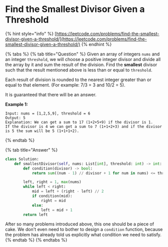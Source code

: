 # Find the Smallest Divisor Given a Threshold

{% hint style="info" %}
[https://leetcode.com/problems/find-the-smallest-divisor-given-a-threshold/](https://leetcode.com/problems/find-the-smallest-divisor-given-a-threshold/)
{% endhint %}

{% tabs %}
{% tab title="Question" %}
Given an array of integers `nums` and an integer `threshold`, we will choose a positive integer divisor and divide all the array by it and sum the result of the division. Find the **smallest** divisor such that the result mentioned above is less than or equal to `threshold`.

Each result of division is rounded to the nearest integer greater than or equal to that element. \(For example: 7/3 = 3 and 10/2 = 5\).

It is guaranteed that there will be an answer.

**Example 1:**

```text
Input: nums = [1,2,5,9], threshold = 6
Output: 5
Explanation: We can get a sum to 17 (1+2+5+9) if the divisor is 1. 
If the divisor is 4 we can get a sum to 7 (1+1+2+3) and if the divisor is 5 the sum will be 5 (1+1+1+2). 
```
{% endtab %}

{% tab title="Answer" %}
```python
class Solution:
    def smallestDivisor(self, nums: List[int], threshold: int) -> int:
        def condition(divisor) -> bool:
            return sum((num - 1) // divisor + 1 for num in nums) <= threshold

        left, right = 1, max(nums)
        while left < right:
            mid = left + (right - left) // 2
            if condition(mid):
                right = mid
            else:
                left = mid + 1
        return left
```

After so many problems introduced above, this one should be a piece of cake. We don't even need to bother to design a `condition` function, because the problem has already told us explicitly what condition we need to satisfy.
{% endtab %}
{% endtabs %}

